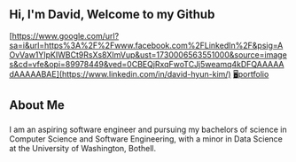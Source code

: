 ## Hi, I'm David, Welcome to my Github

[https://www.google.com/url?sa=i&url=https%3A%2F%2Fwww.facebook.com%2FLinkedIn%2F&psig=AOvVaw1YIpKIWBCt9RsXs8XImVup&ust=1730006563551000&source=images&cd=vfe&opi=89978449&ved=0CBEQjRxqFwoTCJj5weamq4kDFQAAAAAdAAAAABAE](https://www.linkedin.com/in/david-hyun-kim/)
[🖥️portfolio](https://www.hyunkim.dev/)

## About Me
### 
I am an aspiring software engineer and pursuing my bachelors of science in Computer Science and Software Engineering, with a minor in Data Science at the University of Washington, Bothell. 

